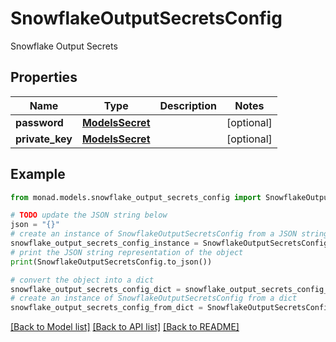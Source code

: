# SnowflakeOutputSecretsConfig

Snowflake Output Secrets

## Properties

Name | Type | Description | Notes
------------ | ------------- | ------------- | -------------
**password** | [**ModelsSecret**](ModelsSecret.md) |  | [optional] 
**private_key** | [**ModelsSecret**](ModelsSecret.md) |  | [optional] 

## Example

```python
from monad.models.snowflake_output_secrets_config import SnowflakeOutputSecretsConfig

# TODO update the JSON string below
json = "{}"
# create an instance of SnowflakeOutputSecretsConfig from a JSON string
snowflake_output_secrets_config_instance = SnowflakeOutputSecretsConfig.from_json(json)
# print the JSON string representation of the object
print(SnowflakeOutputSecretsConfig.to_json())

# convert the object into a dict
snowflake_output_secrets_config_dict = snowflake_output_secrets_config_instance.to_dict()
# create an instance of SnowflakeOutputSecretsConfig from a dict
snowflake_output_secrets_config_from_dict = SnowflakeOutputSecretsConfig.from_dict(snowflake_output_secrets_config_dict)
```
[[Back to Model list]](../README.md#documentation-for-models) [[Back to API list]](../README.md#documentation-for-api-endpoints) [[Back to README]](../README.md)


